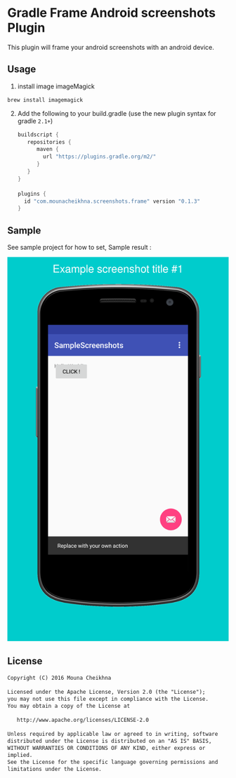 Gradle Frame Android screenshots Plugin
=========================================

This plugin will frame your android screenshots with an android device.

Usage
----

1. install image imageMagick

```sh
brew install imagemagick
```

2. Add the following to your build.gradle
   (use the new plugin syntax for gradle `2.1+`)

   ```groovy
   buildscript {
      repositories {
         maven {
           url "https://plugins.gradle.org/m2/"
         }
      }
   }

   plugins {
     id "com.mounacheikhna.screenshots.frame" version "0.1.3"
   }
   ```

Sample
------
See sample project for how to set, Sample result :

![Result sample](result/en_US_from_screenshots.png)


License
-------

    Copyright (C) 2016 Mouna Cheikhna

    Licensed under the Apache License, Version 2.0 (the "License");
    you may not use this file except in compliance with the License.
    You may obtain a copy of the License at

       http://www.apache.org/licenses/LICENSE-2.0

    Unless required by applicable law or agreed to in writing, software
    distributed under the License is distributed on an "AS IS" BASIS,
    WITHOUT WARRANTIES OR CONDITIONS OF ANY KIND, either express or implied.
    See the License for the specific language governing permissions and
    limitations under the License.
